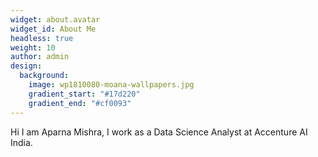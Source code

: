 ```yaml
---
widget: about.avatar
widget_id: About Me
headless: true
weight: 10
author: admin
design:
  background:
    image: wp1810080-moana-wallpapers.jpg
    gradient_start: "#17d220"
    gradient_end: "#cf0093"
---
```

H﻿i I am Aparna Mishra, I work as a Data Science Analyst at Accenture AI India.